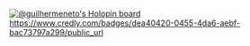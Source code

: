 [![@guilhermeneto's Holopin board](https://holopin.me/guilhermeneto)](https://holopin.io/@guilhermeneto)
https://www.credly.com/badges/dea40420-0455-4da6-aebf-bac73797a299/public_url
